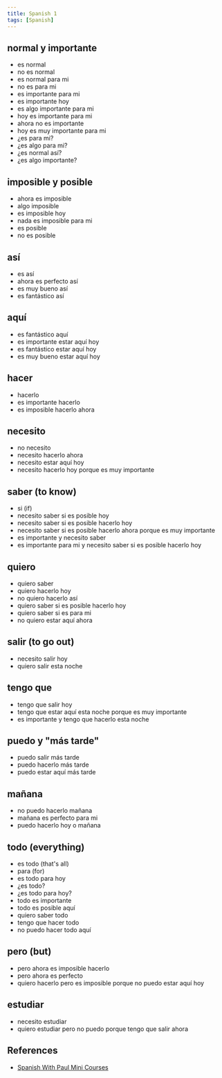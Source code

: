 ```yaml
---
title: Spanish 1
tags: [Spanish]
---
```


## normal y importante
- es normal
- no es normal
- es normal para mi
- no es para mi
- es importante para mi
- es importante hoy
- es algo importante para mi
- hoy es importante para mi
- ahora no es importante
- hoy es muy importante para mi
- ¿es para mi?
- ¿es algo para mi?
- ¿es normal así?
- ¿es algo importante?

## imposible y posible
- ahora es imposible
- algo imposible
- es imposible hoy
- nada es imposible para mi
- es posible
- no es posible

## así
- es así
- ahora es perfecto así
- es muy bueno así
- es fantástico así

## aquí
- es fantástico aquí
- es importante estar aquí hoy
- es fantástico estar aquí hoy
- es muy bueno estar aquí hoy

## hacer
- hacerlo
- es importante hacerlo
- es imposible hacerlo ahora

## necesito
- no necesito
- necesito hacerlo ahora
- necesito estar aquí hoy
- necesito hacerlo hoy porque es muy importante

## saber (to know)
- si (if)
- necesito saber si es posible hoy
- necesito saber si es posible hacerlo hoy
- necesito saber si es posible hacerlo ahora porque es muy importante
- es importante y necesito saber
- es importante para mi y necesito saber si es posible hacerlo hoy

## quiero
- quiero saber
- quiero hacerlo hoy
- no quiero hacerlo así
- quiero saber si es posible hacerlo hoy
- quiero saber si es para mi
- no quiero estar aquí ahora

## salir (to go out)
- necesito salir hoy
- quiero salir esta noche

## tengo que
- tengo que salir hoy
- tengo que estar aquí esta noche porque es muy importante
- es importante y tengo que hacerlo esta noche

## puedo y "más tarde"
- puedo salir más tarde
- puedo hacerlo más tarde
- puedo estar aquí más tarde

## mañana
- no puedo hacerlo mañana
- mañana es perfecto para mi
- puedo hacerlo hoy o mañana

## todo (everything)
- es todo (that's all)
- para (for)
- es todo para hoy
- ¿es todo?
- ¿es todo para hoy?
- todo es importante
- todo es posible aquí
- quiero saber todo
- tengo que hacer todo
- no puedo hacer todo aquí

## pero (but)
- pero ahora es imposible hacerlo
- pero ahora es perfecto
- quiero hacerlo pero es imposible porque no puedo estar aquí hoy

## estudiar
- necesito estudiar
- quiero estudiar pero no puedo porque tengo que salir ahora

## References
- [Spanish With Paul Mini Courses](https://www.youtube.com/watch?v=gBJMt1_xjTM&list=PLKcUX0UhNu4XgKYZTI-bvVIzadPn-rkUQ)
